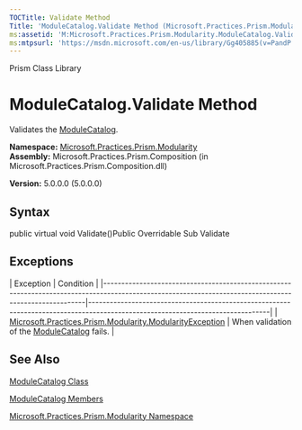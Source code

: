 ```yaml
---
TOCTitle: Validate Method
Title: 'ModuleCatalog.Validate Method (Microsoft.Practices.Prism.Modularity)'
ms:assetid: 'M:Microsoft.Practices.Prism.Modularity.ModuleCatalog.Validate'
ms:mtpsurl: 'https://msdn.microsoft.com/en-us/library/Gg405885(v=PandP.50)'
---
```


Prism Class Library

ModuleCatalog.Validate Method
=================================

Validates the [ModuleCatalog](https://msdn.microsoft.com/t:microsoft.practices.prism.modularity.modulecatalog).

**Namespace:** [Microsoft.Practices.Prism.Modularity](https://msdn.microsoft.com/n:microsoft.practices.prism.modularity)
**Assembly:** Microsoft.Practices.Prism.Composition (in Microsoft.Practices.Prism.Composition.dll)

**Version:** 5.0.0.0 (5.0.0.0)

## Syntax


<span id="syntaxToggle"></span>public virtual void Validate()Public Overridable Sub Validate

Exceptions
----------

<span id="exceptionsToggle"></span>
| Exception                                                                                                                                             | Condition                                                                                                                      |
|-------------------------------------------------------------------------------------------------------------------------------------------------------|--------------------------------------------------------------------------------------------------------------------------------|
| [Microsoft.Practices.Prism.Modularity.ModularityException](https://msdn.microsoft.com/t:microsoft.practices.prism.modularity.modularityexception) | When validation of the [ModuleCatalog](https://msdn.microsoft.com/t:microsoft.practices.prism.modularity.modulecatalog) fails. |

See Also
--------


[ModuleCatalog Class](https://msdn.microsoft.com/t:microsoft.practices.prism.modularity.modulecatalog)

[ModuleCatalog Members](https://msdn.microsoft.com/allmembers.t:microsoft.practices.prism.modularity.modulecatalog)

[Microsoft.Practices.Prism.Modularity Namespace](https://msdn.microsoft.com/n:microsoft.practices.prism.modularity)
